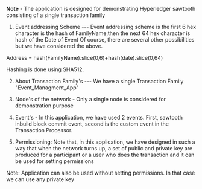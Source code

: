



**Note** - The application is designed for demonstrating Hyperledger sawtooth consisting of a single transaction family 

1. Event addressing Scheme --- Event addressing scheme is the first 6 hex character is the hash of FamilyName,then the next 64 hex character is hash of the Date of Event
Of course, there are several other possibilities but we have considered the above.

Address = hash(FamilyName).slice(0,6)+hash(date).slice(0,64)

Hashing is done using SHA512.

2. About Transaction Family's --- We have a single Transaction Family "Event_Managment_App"

3. Node's of the network - Only a single node is considered for demonstration purpose

4. Event's - In this application, we have used 2 events. First, sawtooth inbuild block commit event, second is the custom event in the Transaction Processor.


7. Permissioning: Note that, in this application, we have designed in such a way that when the network turns up, a set of public and private key are produced for a participant or a user who does the transaction and it can be used for setting permissions

Note: Application can also be used without setting permissions. In that case we can use any private key 



